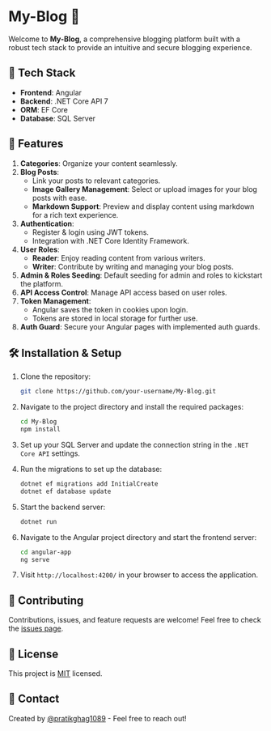 # My-Blog 📝

Welcome to **My-Blog**, a comprehensive blogging platform built with a robust tech stack to provide an intuitive and secure blogging experience.

## 🚀 Tech Stack

- **Frontend**: Angular
- **Backend**: .NET Core API 7
- **ORM**: EF Core
- **Database**: SQL Server

## 🌟 Features

1. **Categories**: Organize your content seamlessly.
2. **Blog Posts**:
   - Link your posts to relevant categories.
   - **Image Gallery Management**: Select or upload images for your blog posts with ease.
   - **Markdown Support**: Preview and display content using markdown for a rich text experience.
3. **Authentication**:
   - Register & login using JWT tokens.
   - Integration with .NET Core Identity Framework.
4. **User Roles**:
   - **Reader**: Enjoy reading content from various writers.
   - **Writer**: Contribute by writing and managing your blog posts.
5. **Admin & Roles Seeding**: Default seeding for admin and roles to kickstart the platform.
6. **API Access Control**: Manage API access based on user roles.
7. **Token Management**:
   - Angular saves the token in cookies upon login.
   - Tokens are stored in local storage for further use.
8. **Auth Guard**: Secure your Angular pages with implemented auth guards.

## 🛠 Installation & Setup

1. Clone the repository:
   ```bash
   git clone https://github.com/your-username/My-Blog.git

2. Navigate to the project directory and install the required packages:
   ```bash
   cd My-Blog
   npm install
   ```

3. Set up your SQL Server and update the connection string in the `.NET Core API` settings.

4. Run the migrations to set up the database:
   ```bash
   dotnet ef migrations add InitialCreate
   dotnet ef database update
   ```

5. Start the backend server:
   ```bash
   dotnet run
   ```

6. Navigate to the Angular project directory and start the frontend server:
   ```bash
   cd angular-app
   ng serve
   ```

7. Visit `http://localhost:4200/` in your browser to access the application.

## 🤝 Contributing

Contributions, issues, and feature requests are welcome! Feel free to check the [issues page](#).

## 📄 License

This project is [MIT](#) licensed.

## 📧 Contact

Created by [@pratikghag1089](https://github.com/pratikghag1089) - Feel free to reach out!
